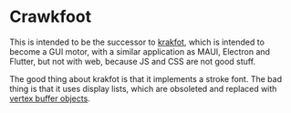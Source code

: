 # Crawkfoot

This is intended to be the successor to [krakfot](https://github.com/TomasKindahl/krakfot), which is intended to become a GUI motor, with a similar application as MAUI, Electron and Flutter, but not with web, because JS and CSS are not good stuff.

The good thing about krakfot is that it implements a stroke font. The bad thing is that it uses display lists, which are obsoleted and replaced with [vertex buffer objects](https://en.wikipedia.org/wiki/Vertex_buffer_object).